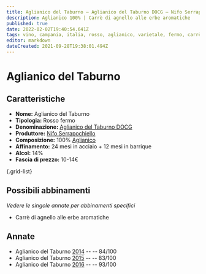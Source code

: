```yaml
---
title: Aglianico del Taburno – Aglianico del Taburno DOCG – Nifo Serrapochiello – Campania (IT) – 10-14€ – 2★-5★
description: Aglianico 100% | Carrè di agnello alle erbe aromatiche
published: true
date: 2022-02-02T19:40:54.641Z
tags: vino, campania, italia, rosso, aglianico, varietale, fermo, carrè di agnello alle erbe aromatiche, valutazioni | 5 stelle, prezzi | 10-14€
editor: markdown
dateCreated: 2021-09-28T19:38:01.494Z
---
```


# Aglianico del Taburno

## Caratteristiche
- **Nome:** Aglianico del Taburno
- **Tipologia:** Rosso fermo 
- **Denominazione:** [Aglianico del Taburno DOCG](/denominazioni/Italia/Campania/DOCG/Aglianico-del-Taburno) 
- **Produttore:** [Nifo Serrapochiello](/produttori/Italia/Campania/Nifo-Serrapochiello) 
- **Composizione:** 100% [Aglianico](/vitigni/Italia/bacca-nera/aglianico)
- **Affinamento:** 24 mesi in acciaio + 12 mesi in barrique 
- **Alcol:** 14%
- **Fascia di prezzo:** 10-14€

{.grid-list}



## Possibili abbinamenti
*Vedere le singole annate per abbinamenti specifici*

- Carrè di agnello alle erbe aromatiche

## Annate
- Aglianico del Taburno [2014](/vini/Italia/Campania/Nifo-Serrapochiello/Aglianico-del-Taburno/2014) -- <span class="star-2"></span> -- 84/100
- Aglianico del Taburno [2015](/vini/Italia/Campania/Nifo-Serrapochiello/Aglianico-del-Taburno/2015) -- <span class="star-2"></span> -- 83/100
- Aglianico del Taburno [2016](/vini/Italia/Campania/Nifo-Serrapochiello/Aglianico-del-Taburno/2016) -- <span class="star-5"></span> -- 93/100
 